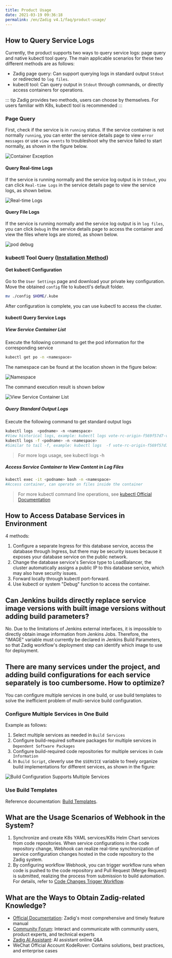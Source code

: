 ```yaml
---
title: Product Usage
date: 2021-03-19 09:36:18
permalink: /en/Zadig v4.1/faq/product-usage/
---
```


## How to Query Service Logs
Currently, the product supports two ways to query service logs: page query and native kubectl tool query.
The main applicable scenarios for these two different methods are as follows:
- Zadig page query: Can support querying logs in standard output `Stdout` or redirected to `log files`.
- kubectl tool: Can query output in `Stdout` through commands, or directly access containers for operations.

::: tip
Zadig provides two methods, users can choose by themselves. For users familiar with K8s, kubectl tool is recommended
:::
### Page Query

First, check if the service is in `running` status. If the service container is not normally `running`, you can enter the service details page to view `error messages` or use `view events` to troubleshoot why the service failed to start normally, as shown in the figure below.

![Container Exception](../../_images/log_pod_error.png)

#### Query Real-time Logs

If the service is running normally and the service log output is in `Stdout`, you can click `Real-time Logs` in the service details page to view the service logs, as shown below.

![Real-time Logs](../../_images/log_runtime.png)

#### Query File Logs

If the service is running normally and the service log output is in `log files`, you can click `Debug` in the service details page to access the container and view the files where logs are stored, as shown below.

![pod debug](../../_images/log_pod_debug.png)

### kubectl Tool Query ([Installation Method](https://kubernetes.io/zh/docs/tasks/tools/#kubectl))
#### Get kubectl Configuration

Go to the `User Settings` page and download your private key configuration. Move the obtained `config` file to kubectl's default folder.

```bash
mv ./config $HOME/.kube
```
After configuration is complete, you can use kubectl to access the cluster.
#### kubectl Query Service Logs

##### View Service Container List

Execute the following command to get the pod information for the corresponding service

```bash
kubectl get po -n <namespace>
```
The namespace can be found at the location shown in the figure below:

![Namespace](../../_images/log_get_namespace.png)

The command execution result is shown below

![View Service Container List](../../_images/log_kubectl_get_po.png)

##### Query Standard Output Logs

Execute the following command to get standard output logs

```bash
kubectl logs  <podname> -n <namespace>
#View historical logs, example: kubectl logs vote-rc-origin-f569f57d7-v445j -n voting-env-dev
kubectl logs -f <podname> -n <namespace>
#Similar to tail -f, example: kubectl logs  -f vote-rc-origin-f569f57d7-v445j -n voting-env-dev
```

> For more logs usage, see kubectl logs -h

##### Access Service Container to View Content in Log Files

```bash
kubectl exec -it <podname> bash -n <namespace>
#Access container, can operate on files inside the container
```

> For more kubectl command line operations, see [kubectl Official Documentation](https://kubernetes.io/docs/reference/generated/kubectl/kubectl-commands)

## How to Access Database Services in Environment

4 methods:
  1. Configure a separate Ingress for this database service, access the database through Ingress, but there may be security issues because it exposes your database service on the public network.
  2. Change the database service's Service type to LoadBalancer, the cluster automatically assigns a public IP to this database service, which may also have security issues.
  3. Forward locally through kubectl port-forward.
  4. Use kubectl or system "Debug" function to access the container.

## Can Jenkins builds directly replace service image versions with built image versions without adding build parameters?

No. Due to the limitations of Jenkins external interfaces, it is impossible to directly obtain image information from Jenkins Jobs. Therefore, the "IMAGE" variable must currently be declared in Jenkins Build Parameters, so that Zadig workflow's deployment step can identify which image to use for deployment.

## There are many services under the project, and adding build configurations for each service separately is too cumbersome. How to optimize?

You can configure multiple services in one build, or use build templates to solve the inefficient problem of multi-service build configuration.

### Configure Multiple Services in One Build

Example as follows:

1. Select multiple services as needed in `Build Services`
2. Configure build-required software packages for multiple services in `Dependent Software Packages`
3. Configure build-required code repositories for multiple services in `Code Information`
4. In `Build Script`, cleverly use the `$SERVICE` variable to freely organize build implementations for different services, as shown in the figure:

![Build Configuration Supports Multiple Services](../../_images/build_config_demo_for_multi_services.png)

### Use Build Templates

Reference documentation: [Build Templates](/en/Zadig%20v4.1/template/build/).

## What are the Usage Scenarios of Webhook in the System?

1. Synchronize and create K8s YAML services/K8s Helm Chart services from code repositories. When service configurations in the code repository change, Webhook can realize real-time synchronization of service configuration changes hosted in the code repository to the Zadig system.
2. By configuring workflow Webhook, you can trigger workflow runs when code is pushed to the code repository and Pull Request (Merge Request) is submitted, realizing the process from submission to build automation. For details, refer to [Code Changes Trigger Workflow](/en/Zadig%20v4.1/workflow/trigger/#code-changes-trigger).

## What are the Ways to Obtain Zadig-related Knowledge?

- [Official Documentation](https://docs.koderover.com): Zadig's most comprehensive and timely feature manual
- [Community Forum](https://community.koderover.com): Interact and communicate with community users, product experts, and technical experts
- [Zadig AI Assistant](https://www.koderover.com): AI assistant online Q&A
- WeChat Official Account KodeRover: Contains solutions, best practices, and enterprise cases
